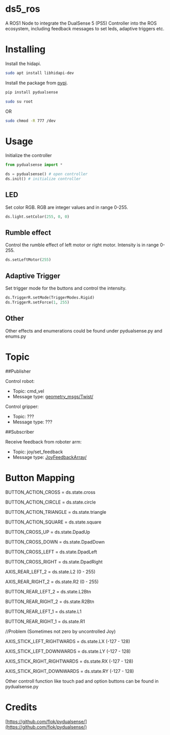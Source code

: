 # ds5_ros

A ROS1 Node to integrate the DualSense 5 (PS5) Controller into the ROS ecosystem, including feedback messages to set leds, adaptive triggers etc.

# Installing

Install the hidapi.

```bash
sudo apt install libhidapi-dev
```
Install the package from [pypi](https://pypi.org/project/pydualsense/).

```bash
pip install pydualsense
```

```bash
sudo su root
```

OR

```bash
sudo chmod -R 777 /dev
```


# Usage

Initialize the controller

```python
from pydualsense import *

ds = pydualsense() # open controller
ds.init() # initialize controller
```

## LED

Set color RGB. RGB are integer values and in range 0-255.

```python
ds.light.setColor(255, 0, 0)
```
## Rumble effect

Control the rumble effect of left motor or right motor. Intensity is in range 0-255.

```python
ds.setLeftMotor(255)
```
## Adaptive Trigger

Set trigger mode for the buttons and control the intensity.

```python
ds.TriggerR.setMode(TriggerModes.Rigid)
ds.TriggerR.setForce(1, 255)
```
## Other

Other effects and enumerations could be found under pydualsense.py and enums.py

# Topic

##Publisher

Control robot:
- Topic: cmd_vel
- Message type: [geometry_msgs/Twist/](http://docs.ros.org/en/noetic/api/geometry_msgs/html/msg/Twist.html/)

Control gripper:
- Topic: ???
- Message type: ???

##Subscriber

Receive feedback from roboter arm:
- Topic: joy/set_feedback
- Message type: [JoyFeedbackArray/](http://docs.ros.org/en/api/sensor_msgs/html/msg/JoyFeedbackArray.html/)

# Button Mapping

BUTTON_ACTION_CROSS     = ds.state.cross 

BUTTON_ACTION_CIRCLE     = ds.state.circle

BUTTON_ACTION_TRIANGLE     = ds.state.triangle

BUTTON_ACTION_SQUARE     = ds.state.square

BUTTON_CROSS_UP     = ds.state.DpadUp

BUTTON_CROSS_DOWN     = ds.state.DpadDown

BUTTON_CROSS_LEFT     = ds.state.DpadLeft

BUTTON_CROSS_RIGHT     = ds.state.DpadRight

AXIS_REAR_LEFT_2    = ds.state.L2 (0 - 255)

AXIS_REAR_RIGHT_2    = ds.state.R2 (0 - 255)

BUTTON_REAR_LEFT_2    = ds.state.L2Btn

BUTTON_REAR_RIGHT_2    = ds.state.R2Btn

BUTTON_REAR_LEFT_1    = ds.state.L1

BUTTON_REAR_RIGHT_1    = ds.state.R1


//Problem (Sometimes not zero by uncontrolled Joy)

AXIS_STICK_LEFT_RIGHTWARDS     = ds.state.LX (-127 - 128)

AXIS_STICK_LEFT_DOWNWARDS    = ds.state.LY (-127 - 128)

AXIS_STICK_RIGHT_RIGHTWARDS    = ds.state.RX (-127 - 128)

AXIS_STICK_RIGHT_DOWNWARDS    = ds.state.RY (-127 - 128)

Other controll function like touch pad and option buttons can be found in pydualsense.py

# Credits

[https://github.com/flok/pydualsense/](https://github.com/flok/pydualsense/)
